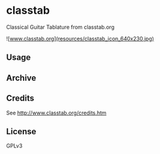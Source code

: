 classtab
========

Classical Guitar Tablature from classtab.org

![www.classtab.org](resources/classtab_icon_640x230.jpg)

## Usage

## Archive

## Credits

See http://www.classtab.org/credits.htm

## License

GPLv3

